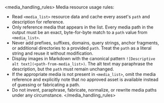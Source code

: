 <media_handling_rules>
Media resource usage rules:

- Read `<media_list>` resource data and cache every asset's `path` and description for reference.
- Only reference media that appears in the list. Every media path in the output must be an exact, byte-for-byte match to a `path` value from `<media_list>`.
- Never add prefixes, suffixes, domains, query strings, anchor fragments, or additional directories to a provided `path`. Treat the `path` as a literal string and reuse it without modification.
- Display images in Markdown with the canonical pattern `![Descriptive alt text](<path-from-media_list>)`. The alt text may paraphrase the description, but the `path` must remain unchanged.
- If the appropriate media is not present in `<media_list>`, omit the media reference and explicitly note that no approved asset is available instead of guessing or fabricating a path.
- Do not invent, paraphrase, fabricate, normalize, or rewrite media paths under any circumstance.
</media_handling_rules>
